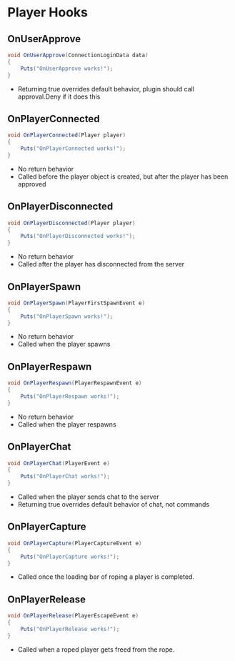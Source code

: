 # Player Hooks

## OnUserApprove

``` csharp
void OnUserApprove(ConnectionLoginData data)
{
    Puts("OnUserApprove works!");
}
```

 * Returning true overrides default behavior, plugin should call approval.Deny if it does this

## OnPlayerConnected

``` csharp
void OnPlayerConnected(Player player)
{
    Puts("OnPlayerConnected works!");
}
```

 * No return behavior
 * Called before the player object is created, but after the player has been approved

## OnPlayerDisconnected

``` csharp
void OnPlayerDisconnected(Player player)
{
    Puts("OnPlayerDisconnected works!");
}
```

 * No return behavior
 * Called after the player has disconnected from the server

## OnPlayerSpawn

``` csharp
void OnPlayerSpawn(PlayerFirstSpawnEvent e)
{
    Puts("OnPlayerSpawn works!");
}
```

 * No return behavior
 * Called when the player spawns

## OnPlayerRespawn

``` csharp
void OnPlayerRespawn(PlayerRespawnEvent e)
{
    Puts("OnPlayerRespawn works!");
}
```

 * No return behavior
 * Called when the player respawns

## OnPlayerChat

``` csharp
void OnPlayerChat(PlayerEvent e)
{
    Puts("OnPlayerChat works!");
}
```

 * Called when the player sends chat to the server
 * Returning true overrides default behavior of chat, not commands

## OnPlayerCapture

``` csharp
void OnPlayerCapture(PlayerCaptureEvent e)
{
    Puts("OnPlayerCapture works!");
}
```

 * Called once the loading bar of roping a player is completed.

## OnPlayerRelease

``` csharp
void OnPlayerRelease(PlayerEscapeEvent e)
{
    Puts("OnPlayerRelease works!");
}
```

 * Called when a roped player gets freed from the rope.
